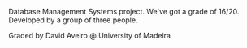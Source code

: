 Database Management Systems project. We've got a grade of 16/20. Developed by a group of three people.

Graded by David Aveiro @ University of Madeira
